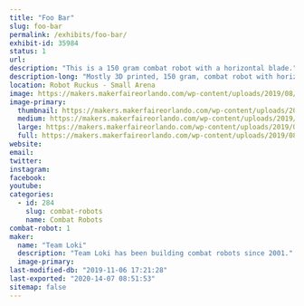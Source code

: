 ```yaml
---
title: "Foo Bar"
slug: foo-bar
permalink: /exhibits/foo-bar/
exhibit-id: 35984
status: 1
url: 
description: "This is a 150 gram combat robot with a horizontal blade."
description-long: "Mostly 3D printed, 150 gram, combat robot with horizontal blade. Controlled by a custom built DSM2 transmitter stuffed into a Futaba Magnum Sport pistol grip radio which has been gutted except for it's potentiometers and replaced by a teensy LC reading the A/D, processing mixing and other special features, and sending the data to a Spektrum LP5DSM transmitter module."
location: Robot Ruckus - Small Arena
image: https://makers.makerfaireorlando.com/wp-content/uploads/2019/08/IMG_5828-1024x768.jpg
image-primary:
  thumbnail: https://makers.makerfaireorlando.com/wp-content/uploads/2019/08/IMG_5828-150x150.jpg
  medium: https://makers.makerfaireorlando.com/wp-content/uploads/2019/08/IMG_5828-300x225.jpg
  large: https://makers.makerfaireorlando.com/wp-content/uploads/2019/08/IMG_5828-1024x768.jpg
  full: https://makers.makerfaireorlando.com/wp-content/uploads/2019/08/IMG_5828.jpg
website: 
email: 
twitter: 
instagram: 
facebook: 
youtube: 
categories:
  - id: 284
    slug: combat-robots
    name: Combat Robots
combat-robot: 1
maker:
  name: "Team Loki"
  description: "Team Loki has been building combat robots since 2001."
  image-primary: 
last-modified-db: "2019-11-06 17:21:28"
last-exported: "2020-14-07 08:51:53"
sitemap: false
---
```

